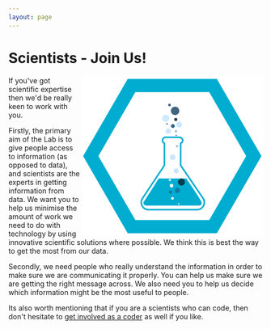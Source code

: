 ```yaml
---
layout: page
---
```


Scientists - Join Us!
=====================

<img src="/images/scientist.svg" style="float:right" alt="scientist">

If you've got scientific expertise then we'd be really keen to work with you.

Firstly, the primary aim of the Lab is to give people access to information (as opposed to data), and scientists are the experts in getting information from data. We want you to help us minimise the amount of work we need to do with technology by using innovative scientific solutions where possible. We think this is best the way to get the most from our data.

Secondly, we need people who really understand the information in order to make sure we are communicating it properly. You can help us make sure we are getting the right message across. We also need you to help us decide which information might be the most useful to people.

Its also worth mentioning that if you are a scientists who can code, then don't hesitate to [get involved as a coder](/get-involved/coder) as well if you like.